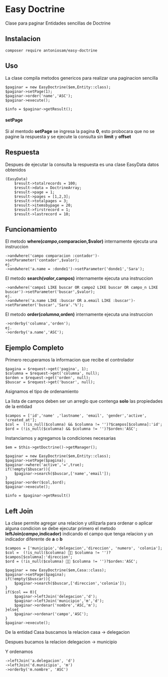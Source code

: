 Easy Doctrine  
===============

Clase para paginar Entidades sencillas de Doctrine

## Instalacion

```
composer require antoniosam/easy-doctrine
```
## Uso

La clase compila metodos genericos para realizar una paginacion sencilla
```
$paginar = new EasyDoctrine($em,Entity::class);
$paginar->setPage(1);
$paginar->order('name','ASC');
$paginar->execute();

$info = $paginar->getResult();
```
#### setPage
Si al mentodo **setPage** se ingresa la pagina **0**, esto probocara que no se pagine la respuesta y se ejecute la consulta sin **limit** y **offset**
## Respuesta
Despues de ejecutar la consulta la respuesta es una clase EasyData datos obtenidos
```
(EasyData) 
    $result->totalrecords = 100;
    $result->data = DoctrineArray;
    $result->page = 1;
    $result->pages = [1,2,3];
    $result->totalpages = 3;
    $result->itemsbypage = 20;
    $result->firstrecord = 1;
    $result->lastrecord = 10;

```

## Funcionamiento 

El metodo **where($campo,$comparacion,$valor)** internamente ejecuta una instruccion 
```
->andwhere('campo comparacion :contador')->setParameter('contador',$valor);
ej.
->andwhere('a.name = :donde1')->setParameter('donde1','Sara');
```
El metodo **search($valor,$campos)** internamente ejecuta una instruccion 
```
->andwhere('campo1 LIKE buscar OR campo2 LIKE buscar OR campo_n LIKE buscar')->setParameter('buscar',$valor);
ej.
->andwhere('a.name LIKE :buscar OR a.email LIKE :buscar')->setParameter('buscar','Sara'.'%');
```
El metodo **order($columna,$orden)** internamente ejecuta una instruccion 
```
->orderby('columna','orden');
ej.
->orderby('a.name','ASC');
```

## Ejemplo Completo 
Primero recuperamos la informacion que recibe el controlador
```
$pagina = $request->get('pagina', 1);
$columna = $request->get('columna', null);
$orden = $request->get('orden', null);
$buscar = $request->get('buscar', null);
```
Asignamos el tipo de ordenamiento

La lista de campos deben ser un arreglo que contenga **solo** las propiedades de la entidad 
```
$campos = ['id','name' ,'lastname', 'email', 'gender','active', 'created_at'];
$col =  (!is_null($columna) && $columna != '')?$campos[$columna]:'id';
$ord = (!is_null($columna) && $columna != '')?$orden:'ASC';
```
Instanciamos y agregamos la condiciones necesarias
```
$em = $this->getDoctrine()->getManager();
        
$paginar = new EasyDoctrine($em,Entity::class);
$paginar->setPage($pagina);
$paginar->where('active','=',true);
if(!empty($buscar)){
    $paginar->search($buscar,['name','email']);
}
$paginar->order($col,$ord);
$paginar->execute();

$info = $paginar->getResult()

```

## Left Join
La clase permite agregar una relacion y utilizarla para ordenar o aplicar alguna condicion
se debe ejecutar primero el metodo **leftJoin($campo,$indicador)** indicando el campo que tenga relacion y un indicador diferente de **a** o **b** 


```
$campos = ['municipio','delegacion','direccion', 'numero', 'colonia'];
$col =  (!is_null($columna)  $columna != '')?$campos[$columna]:'direccion';
$ord = (!is_null($columna)  $columna != '')?$orden:'ASC';
 
$paginar = new EasyDoctrine($em,Casa::class);
$paginar->setPage($pagina);
if(!empty($buscar)){
    $paginar->search($buscar,['direccion','colonia']);
}
if($col == 0){
    $paginar->leftJoin('delegacion','d');
    $paginar->leftJoin('municipio','m','d');
    $paginar->ordenar('nombre','ASC,'m');
}else{
    $paginar->ordenar('campo','ASC');
}
$paginar->execute();

```
De la entidad Casa buscamos la relacion casa -> delegacion

Despues bucamos la relacion delegacion -> municipio

Y ordenamos

```
->leftJoin('a.delegacion', 'd')
->leftJoin('d.municipio', 'm')
->orderby('m.nombre', 'ASC')
```
